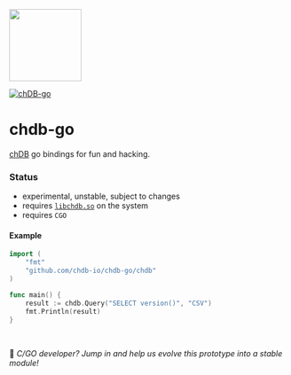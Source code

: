 <a href="https://chdb.fly.dev" target="_blank">
  <img src="https://user-images.githubusercontent.com/1423657/236688026-812c5d02-ddcc-4726-baf8-c7fe804c0046.png" width=130 />
</a>

[![chDB-go](https://github.com/metrico/chdb-go/actions/workflows/chdb.yml/badge.svg)](https://github.com/metrico/chdb-go/actions/workflows/chdb.yml)

# chdb-go
[chDB](https://github.com/auxten/chdb) go bindings for fun and hacking.

### Status

- experimental, unstable, subject to changes
- requires [`libchdb.so`](https://github.com/metrico/libchdb/releases) on the system
- requires `CGO` 

#### Example
```go
import (
    "fmt"
    "github.com/chdb-io/chdb-go/chdb"
)

func main() {
    result := chdb.Query("SELECT version()", "CSV")
    fmt.Println(result)
}
```

<br>

:wave: _C/GO developer? Jump in and help us evolve this prototype into a stable module!_
